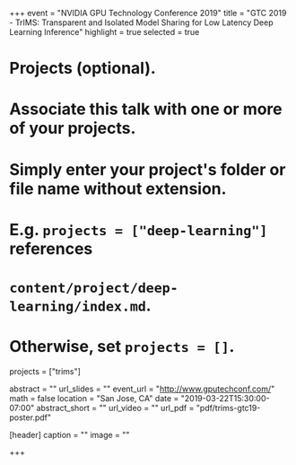 +++
event = "NVIDIA GPU Technology Conference 2019"
title = "GTC 2019 - TrIMS: Transparent and Isolated Model Sharing for Low Latency Deep Learning Inference"
highlight = true
selected = true

# Projects (optional).
#   Associate this talk with one or more of your projects.
#   Simply enter your project's folder or file name without extension.
#   E.g. `projects = ["deep-learning"]` references 
#   `content/project/deep-learning/index.md`.
#   Otherwise, set `projects = []`.
projects = ["trims"]

abstract = ""
url_slides = ""
event_url = "http://www.gputechconf.com/"
math = false
location = "San Jose, CA"
date = "2019-03-22T15:30:00-07:00"
abstract_short = ""
url_video = ""
url_pdf = "pdf/trims-gtc19-poster.pdf"

[header]
  caption = ""
  image = ""

+++
